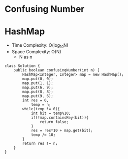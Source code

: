 # Confusing Number

# HashMap

- Time Complexity: O(log<sub>10</sub>N)
- Space Complexity: O(N)
  - N as n

```
class Solution {
    public boolean confusingNumber(int n) {
        HashMap<Integer, Integer> map = new HashMap();
        map.put(0, 0);
        map.put(1, 1);
        map.put(6, 9);
        map.put(8, 8);
        map.put(9, 6);
        int res = 0,
            temp = n;
        while(temp != 0){
            int bit = temp%10;
            if(!map.containsKey(bit)){
                return false;
            }
            res = res*10 + map.get(bit);
            temp /= 10;
        }
        return res != n;
    }
}
```
